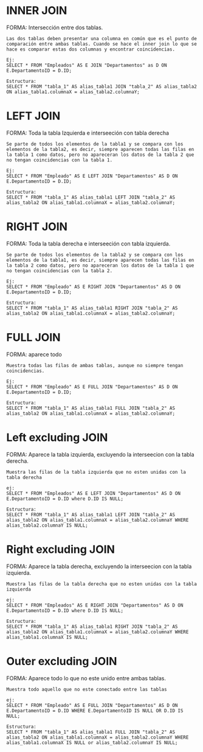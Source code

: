 # INNER JOIN

FORMA: Intersección entre dos tablas.

```
Las dos tablas deben presentar una columna en común que es el punto de comparación entre ambas tablas. Cuando se hace el inner join lo que se hace es comparar estas dos columnas y encontrar coincidencias.

Ej:
SELECT * FROM "Empleados" AS E JOIN "Departamentos" as D ON E.DepartamentoID = D.ID;

Estructura: 
SELECT * FROM "tabla_1" AS alias_tabla1 JOIN "tabla_2" AS alias_tabla2 ON alias_tabla1.columnaX = alias_tabla2.columnaY;
```

# LEFT JOIN

FORMA: Toda la tabla Izquierda e interseeción con tabla derecha

```
Se parte de todos los elementos de la tabla1 y se compara con los elementos de la tabla2, es decir, siempre aparecen todas las filas en la tabla 1 como datos, pero no apareceran los datos de la tabla 2 que no tengan coincidencias con la tabla 1.

Ej: 
SELECT * FROM "Empleado" AS E LEFT JOIN "Departamentos" AS D ON E.DepartamentoID = D.ID;

Estructura: 
SELECT * FROM "tabla_1" AS alias_tabla1 LEFT JOIN "tabla_2" AS alias_tabla2 ON alias_tabla1.columnaX = alias_tabla2.columnaY;
```

# RIGHT JOIN

FORMA: Toda la tabla derecha e interseeción con tabla izquierda.

```
Se parte de todos los elementos de la tabla2 y se compara con los elementos de la tabla1, es decir, siempre aparecen todas las filas en la tabla 2 como datos, pero no apareceran los datos de la tabla 1 que no tengan coincidencias con la tabla 2.

Ej: 
SELECT * FROM "Empleado" AS E RIGHT JOIN "Departamentos" AS D ON E.DepartamentoID = D.ID;

Estructura: 
SELECT * FROM "tabla_1" AS alias_tabla1 RIGHT JOIN "tabla_2" AS alias_tabla2 ON alias_tabla1.columnaX = alias_tabla2.columnaY;
```

# FULL JOIN

FORMA: aparece todo

```
Muestra todas las filas de ambas tablas, aunque no siempre tengan coincidencias.

Ej: 
SELECT * FROM "Empleado" AS E FULL JOIN "Departamentos" AS D ON E.DepartamentoID = D.ID;

Estructura: 
SELECT * FROM "tabla_1" AS alias_tabla1 FULL JOIN "tabla_2" AS alias_tabla2 ON alias_tabla1.columnaX = alias_tabla2.columnaY;
```

# Left excluding JOIN

FORMA: Aparece la tabla izquierda, excluyendo la interseecion con la tabla derecha.

```
Muestra las filas de la tabla izquierda que no esten unidas con la tabla derecha

ej: 
SELECT * FROM "Empleados" AS E LEFT JOIN "Departamentos" AS D ON E.DepartamentoID = D.ID where D.ID IS NULL;

Estructura: 
SELECT * FROM "tabla_1" AS alias_tabla1 LEFT JOIN "tabla_2" AS alias_tabla2 ON alias_tabla1.columnaX = alias_tabla2.columnaY WHERE alias_tabla2.columnaY IS NULL;
```

# Right excluding JOIN

FORMA: Aparece la tabla derecha, excluyendo la interseecion con la tabla izquierda.

```
Muestra las filas de la tabla derecha que no esten unidas con la tabla izquierda

ej: 
SELECT * FROM "Empleados" AS E RIGHT JOIN "Departamentos" AS D ON E.DepartamentoID = D.ID where D.ID IS NULL;

Estructura: 
SELECT * FROM "tabla_1" AS alias_tabla1 RIGHT JOIN "tabla_2" AS alias_tabla2 ON alias_tabla1.columnaX = alias_tabla2.columnaY WHERE alias_tabla1.columnaX IS NULL;
```

# Outer excluding JOIN

FORMA: Aparece todo lo que no este unido entre ambas tablas.

```
Muestra todo aquello que no este conectado entre las tablas

ej: 
SELECT * FROM "Empleado" AS E FULL JOIN "Departamentos" AS D ON E.DepartamentoID = D.ID WHERE E.DepartamentoID IS NULL OR D.ID IS NULL;

Estructura: 
SELECT * FROM "tabla_1" AS alias_tabla1 FULL JOIN "tabla_2" AS alias_tabla2 ON alias_tabla1.columnaX = alias_tabla2.columnaY WHERE alias_tabla1.columnaX IS NULL or alias_tabla2.columnaY IS NULL;
```